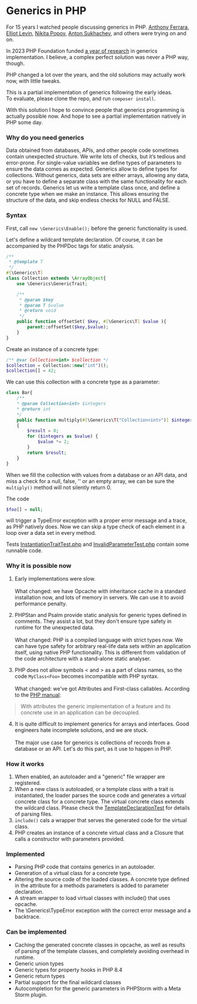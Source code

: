 # Generics in PHP
For 15 years I watched people discussing generics in PHP.
[Anthony Ferrara](https://wiki.php.net/rfc/protocol_type_hinting),
[Elliot Levin](https://github.com/TimeToogo/PHP-Generics),
[Nikita Popov](https://github.com/PHPGenerics/php-generics-rfc/issues/45),
[Anton Sukhachev](https://github.com/mrsuh/php-generics),
and others were trying on and on.

In 2023 PHP Foundation funded 
[a year of research](https://thephp.foundation/blog/2024/08/19/state-of-generics-and-collections/) 
in generics implementation. I believe, a complex perfect solution was never a PHP way, though.

PHP changed a lot over the years, and the old solutions may actually work now, with little tweaks.

This is a partial implementation of generics following the early ideas.  
To evaluate, please clone the repo, and run `composer install`.

With this solution I hope to convince people that generics programming is actually possible now. 
And hope to see a partial implementation natively in PHP some day.
 
### Why do you need generics
Data obtained from databases, APIs, and other people code sometimes contain unexpected structure. 
We write lots of checks, but it’s tedious and error-prone.
For single-value variables we define types of parameters to ensure the data comes as expected. 
Generics allow to define types for collections.
Without generics, data sets are either arrays, allowing any data, or you have to define a separate class
with the same functionality for each set of records.
Generics let us write a template class once, and define a concrete type when we make an instance.
This allows ensuring the structure of the data, and skip endless checks for NULL and FALSE.

### Syntax
First, call `new \Generics\Enable();` before the generic functionality is used.

Let's define a wildcard template declaration. Of course, it can be accompanied by the PHPDoc tags for static analysis.
```php
/**
 * @template T
 */
#[\Generics\T]
class Collection extends \ArrayObject{
    use \Generics\GenericTrait;

    /**
     * @param $key
     * @param T $value
     * @return void
     */
    public function offsetSet( $key, #[\Generics\T] $value ){
        parent::offsetSet($key,$value);
    }
}
```

Create an instance of a concrete type:
```php
/** @var Collection<int> $collection */
$collection = Collection::new("int")();
$collection[] = 42;
```

We can use this collection with a concrete type as a parameter:
```php
class Bar{
    /**
    * @param Collection<int> $integers
    * @return int
    */
    public function multiply(#[\Generics\T("Collection<int>")] $integers): int 
    {
        $result = 0;
        for ($integers as $value) {
            $value *= 2;
        }
        return $result;
    }
}
```
When we fill the collection with values from a database or an API data, and miss a check for
a null, false, '' or an empty array, we can be sure the `multiply()` method will not silently return 0.

The code
```php
$foo[] = null;
```
will trigger a TypeError exception with a proper error message and a trace, as PHP natively does.
Now we can skip a type check of each element in a loop over a data set in every method.

Tests [InstantiationTraitTest.php](tests/InstantiationTraitTest.php) and
[InvalidParameterTest.php](tests/InvalidParameterTest.php)
contain some runnable code.

### Why it is possible now
1. Early implementations were slow.
<br><br>
What changed: we have Opcache with inheritance cache in a standard installation now, and lots of memory in servers.
We can use it to avoid performance penalty.  


2. PHPStan and Psalm provide static analysis for generic types defined in comments. They assist a lot, but they don't 
ensure type safety in runtime for the unexpected data.
<br><br>
What changed: PHP is a compiled language with strict types now. We can have type safety for arbitrary
real-life data sets within an application itself, using native PHP functionality.
This is different from validation of the code architecture with a stand-alone static analyser.


3. PHP does not allow symbols < and > as a part of class names, so the code `MyClass<Foo>` becomes
incompatible with PHP syntax.
<br><br>
What changed: we've got Attributes and First-class callables. According to the
[PHP manual](https://www.php.net/manual/en/language.attributes.overview.php):
> With attributes the generic implementation of a feature and its concrete use in an application can be decoupled.

4. It is quite difficult to implement generics for arrays and interfaces. Good engineers
hate incomplete solutions, and we are stuck.
<br><br> 
The major use case for generics is collections of records from a database or an API.
Let's do this part, as it use to happen in PHP.

### How it works
1. When enabled, an autoloader and a "generic" file wrapper are registered. 
2. When a new class is autoloaded, or a template class with a trait is instantiated, 
the loader parses the source code and generates a virtual concrete class for 
a concrete type. The virtual concrete class extends the wildcard class.
Please check the [TemplateDeclarationTest](https://github.com/grikdotnet/generics/blob/master/tests/TemplateDeclarationTest.php) for details of parsing files. 
3. `include()` cals a wrapper that serves the generated code for the virtual class.
4. PHP creates an instance of a concrete virtual class and a Closure that calls a constructor with parameters provided.

### Implemented
* Parsing PHP code that contains generics in an autoloader.
* Generation of a virtual class for a concrete type.
* Altering the source code of the loaded classes. A concrete type defined in the attribute
for a methods parameters is added to parameter declaration.
* A stream wrapper to load virtual classes with include() that uses opcache.
* The \Generics\TypeError exception with the correct error message and a backtrace.

### Can be implemented
* Caching the generated concrete classes in opcache, as well as results of parsing 
of the template classes, and completely avoiding overhead in runtime.
* Generic union types 
* Generic types for property hooks in PHP 8.4
* Generic return types
* Partial support for the final wildcard classes
* Autocompletion for the generic parameters in PHPStorm with a Meta Storm plugin.